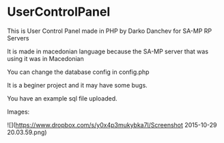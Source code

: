 # UserControlPanel
This is User Control Panel made in PHP by Darko Danchev for SA-MP RP Servers

It is made in macedonian language because the SA-MP server that was using it was in Macedonian

You can change the database config in config.php

It is a beginer project and it may have some bugs.

You have an example sql file uploaded.

Images:

![](https://www.dropbox.com/s/y0x4p3mukybka7l/Screenshot 2015-10-29 20.03.59.png)
